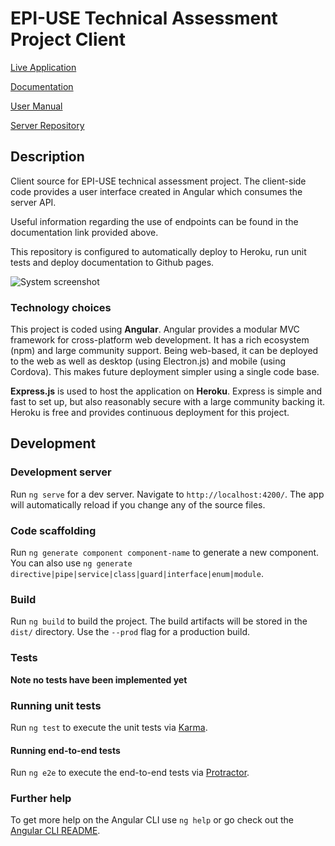 # EPI-USE Technical Assessment Project Client

[Live Application](https://epi-use-assessment.herokuapp.com)

[Documentation](https://evansmatthew97.github.io/epi-use-assessment-client/)

[User Manual](user-manual.pdf)

[Server Repository](https://github.com/EvansMatthew97/epi-use-assessment-server)

## Description
Client source for EPI-USE technical assessment project. The client-side code provides a user interface created in Angular which consumes the server API.

Useful information regarding the use of endpoints can be found in the documentation link provided above.

This repository is configured to automatically deploy to Heroku, run unit tests and deploy documentation to Github pages.

![System screenshot](https://imgur.com/xIPa902.jpg)

### Technology choices
This project is coded using **Angular**. Angular provides a modular MVC framework for cross-platform web development. It has a rich ecosystem (npm) and large community support. Being web-based, it can be deployed to the web as well as desktop (using Electron.js) and mobile (using Cordova). This makes future deployment simpler using a single code base.

**Express.js** is used to host the application on **Heroku**. Express is simple and fast to set up, but also reasonably secure with a large community backing it. Heroku is free and provides continuous deployment for this project.

## Development
### Development server

Run `ng serve` for a dev server. Navigate to `http://localhost:4200/`. The app will automatically reload if you change any of the source files.

### Code scaffolding

Run `ng generate component component-name` to generate a new component. You can also use `ng generate directive|pipe|service|class|guard|interface|enum|module`.

### Build

Run `ng build` to build the project. The build artifacts will be stored in the `dist/` directory. Use the `--prod` flag for a production build.

### Tests
**Note no tests have been implemented yet**
### Running unit tests

Run `ng test` to execute the unit tests via [Karma](https://karma-runner.github.io).

#### Running end-to-end tests

Run `ng e2e` to execute the end-to-end tests via [Protractor](http://www.protractortest.org/).

### Further help

To get more help on the Angular CLI use `ng help` or go check out the [Angular CLI README](https://github.com/angular/angular-cli/blob/master/README.md).
